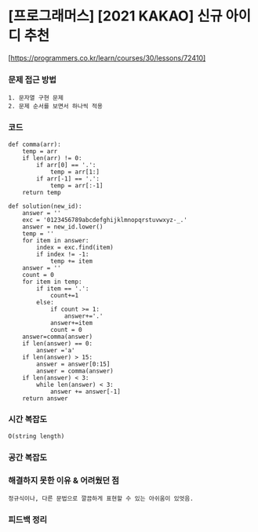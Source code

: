 # [프로그래머스] [2021 KAKAO] 신규 아이디 추천

[https://programmers.co.kr/learn/courses/30/lessons/72410]

### 문제 접근 방법
    1. 문자열 구현 문제
    2. 문제 순서를 보면서 하나씩 적용
### 코드
```
def comma(arr):
    temp = arr
    if len(arr) != 0:
        if arr[0] == '.': 
            temp = arr[1:]
        if arr[-1] == '.': 
            temp = arr[:-1]
    return temp

def solution(new_id):
    answer = ''
    exc = '0123456789abcdefghijklmnopqrstuvwxyz-_.'
    answer = new_id.lower()
    temp = ''
    for item in answer:
        index = exc.find(item)
        if index != -1:
            temp += item
    answer = ''
    count = 0
    for item in temp:
        if item == '.':
            count+=1
        else:
            if count >= 1:
                answer+='.'
            answer+=item
            count = 0
    answer=comma(answer)
    if len(answer) == 0:
        answer ='a'
    if len(answer) > 15:
        answer = answer[0:15]
        answer = comma(answer)
    if len(answer) < 3:
        while len(answer) < 3:
            answer += answer[-1]        
    return answer
```

### 시간 복잡도
    O(string length)

### 공간 복잡도

### 해결하지 못한 이유 & 어려웠던 점
    정규식이나, 다른 문법으로 깔끔하게 표현할 수 있는 아쉬움이 있엇음.
### 피드백 정리
